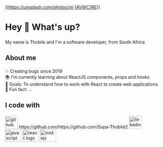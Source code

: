 [(https://unsplash.com/photos/nl-1AVWC1RE)]

<h1 align="left">Hey 👋 What's up?</h1>

###

<p align="left">My name is Thobile and I'm a software developer, from South Africa</p>

###

<h2 align="left">About me</h2>

###

<p align="left">✨ Creating bugs since 2019<br>📚 I'm currently learning about ReactJS components, props and hooks<br>🎯 Goals: To understand how to work with React to create web applications<br>🎲 Fun fact: ...</p>

###

<h2 align="left">I code with</h2>

###
<img src='https://cdn.jsdelivr.net/npm/simple-icons@3.0.1/icons/github.svg' alt='github' height='40'>
https://github.com/https://github.com/Supa-Thobile2
<img src='https://cdn.jsdelivr.net/npm/simple-icons@3.0.1/icons/linkedin.svg' alt='linkedin' height='40'>

<div align="left">
  <img src="https://cdn.jsdelivr.net/gh/devicons/devicon/icons/javascript/javascript-original.svg" height="40" width="52" alt="javascript logo"  />
 
  <img src="https://cdn.jsdelivr.net/gh/devicons/devicon/icons/react/react-original.svg" height="40" width="52" alt="react logo"  />


  <img src="https://cdn.jsdelivr.net/gh/devicons/devicon/icons/nodejs/nodejs-original.svg" height="40" width="52" alt="nodejs logo"  />
  
</div>

###

